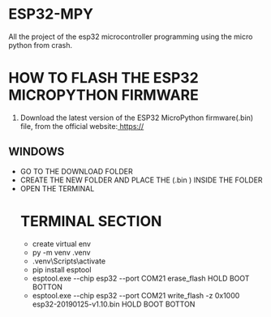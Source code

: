 # ESP32-MPY
All the project  of the esp32 microcontroller programming using the micro python from crash.

# HOW TO FLASH THE ESP32 MICROPYTHON  FIRMWARE 
1. Download the latest version of the ESP32 MicroPython firmware(.bin) file, from the official website:[ https://](https://micropython.org/download/ESP32_GENERIC/)
## WINDOWS
- GO TO THE DOWNLOAD FOLDER
- CREATE THE NEW FOLDER AND PLACE THE (.bin ) INSIDE THE FOLDER
- OPEN THE TERMINAL
    # TERMINAL SECTION
    - create virtual env
    - py -m venv .venv
    - .venv\Scripts\activate
    - pip install esptool
    - esptool.exe --chip esp32 --port COM21 erase_flash
    HOLD BOOT BOTTON
    - esptool.exe --chip esp32 --port COM21 write_flash -z 0x1000 esp32-20190125-v1.10.bin
    HOLD BOOT BOTTON



